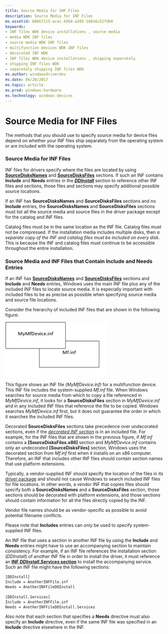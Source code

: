 ```yaml
---
title: Source Media for INF Files
description: Source Media for INF Files
ms.assetid: b8bb7115-acac-4364-a205-16816c52fdb0
keywords:
- INF files WDK device installations , source media
- media WDK INF files
- source media WDK INF files
- multifunction devices WDK INF files
- decorated INF WDK
- INF files WDK device installations , shipping separately
- shipping INF files WDK
- separately shipping INF files WDK
ms.author: windowsdriverdev
ms.date: 04/20/2017
ms.topic: article
ms.prod: windows-hardware
ms.technology: windows-devices
---
```


# Source Media for INF Files





The methods that you should use to specify source media for device files depend on whether your INF files ship separately from the operating system or are included with the operating system.

### Source Media for INF Files

INF files for drivers specify where the files are located by using [**SourceDisksNames**](inf-sourcedisksnames-section.md) and [**SourceDisksFiles**](inf-sourcedisksfiles-section.md) sections. If such an INF contains **Include** and **Needs** entries in the [***DDInstall***](inf-ddinstall-section.md) section to reference other INF files and sections, those files and sections may specify additional possible source locations.

If an INF has **SourceDisksNames** and **SourceDisksFiles** sections and no **Include** entries, the **SourceDisksNames** and **SourceDisksFiles** sections must list all the source media and source files in the driver package except for the catalog and INF files.

Catalog files must be in the same location as the INF file. Catalog files must not be compressed. If the installation media includes multiple disks, then *a separate copy of the INF and catalog files must be included on every disk*. This is because the INF and catalog files must continue to be accessible throughout the entire installation.

### Source Media and INF Files that Contain Include and Needs Entries

If an INF has [**SourceDisksNames**](inf-sourcedisksnames-section.md) and [**SourceDisksFiles**](inf-sourcedisksfiles-section.md) sections and **Include** and **Needs** entries, Windows uses the main INF file plus any of the included INF files to locate source media. It is especially important with included files to be as precise as possible when specifying source media and source file locations.

Consider the hierarchy of included INF files that are shown in the following figure:

![diagram illustrating a sample hierarchy of included inf files](images/inf-hier.png)

This figure shows an INF file (*MyMfDevice.inf)* for a multifunction device. This INF file includes the system-supplied *Mf.inf* file. When Windows searches for source media from which to copy a file referenced in *MyMfDevice.inf*, it looks for a **SourceDisksFiles** section in *MyMfDevice.inf* and in any included INF files that reference the file to be copied. Windows searches *MyMfDevice.inf* first, but it does not guarantee the order in which it searches the included INF files.

Decorated **SourceDisksFiles** sections take precedence over undecorated sections, even if the [*decorated INF section*](https://msdn.microsoft.com/library/windows/hardware/ff556277#wdkgloss-decorated-inf-section) is in an included file. For example, for the INF files that are shown in the previous figure, if *Mf.inf* contains a **\[SourceDisksFiles.x86\]** section and *MyMfDevice*.*inf* contains only an undecorated **\[SourceDisksFiles\]** section, Windows uses the decorated section from *Mf.inf* first when it installs on an x86 computer. Therefore, an INF that includes other INF files should contain section names that use platform extensions.

Typically, a vendor-supplied INF should specify the location of the files in its [driver package](driver-packages.md) and should not cause Windows to search included INF files for file locations. In other words, a vendor INF that copies files should specify both a **SourceDisksNames** and a **SourceDisksFiles** section, those sections should be decorated with platform extensions, and those sections should contain information for all the files directly copied by the INF.

Vendor file names should be as vendor-specific as possible to avoid potential filename conflicts.

Please note that **Includes** entries can only be used to specify system-supplied INF files.

An INF file that uses a section in another INF file by using the **Include** and **Needs** entries might have to use an accompanying section to maintain consistency. For example, if an INF file references the installation section (*DDInstall*) of another INF file in order to install the driver, it must reference an [**INF *DDInstall*.Services section**](inf-ddinstall-services-section.md) to install the accompanying service. Such an INF file might have the following sections:

```
[DDInstall]
Include = AnotherINFFile.inf
Needs = AnotherINFFileDDInstall

[DDInstall.Services]
Include = AnotherINFFile.inf
Needs = AnotherINFFileDDInstall.Services
```

Also note that each section that specifies a **Needs** directive must also specify an **Include** directive, even if the same INF file was specified in an **Include** directive elsewhere in the INF.

 

 





